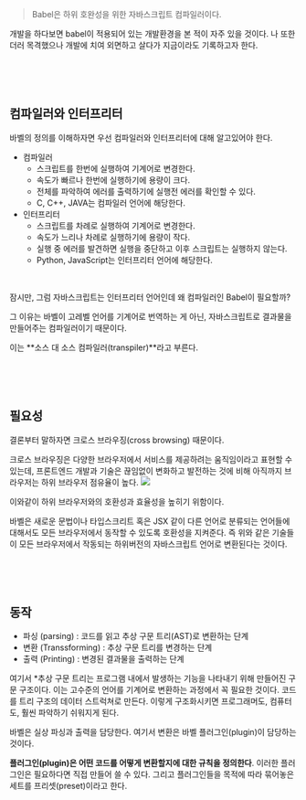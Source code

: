 > Babel은 하위 호완성을 위한 자바스크립트 컴파일러이다.

개발을 하다보면 babel이 적용되어 있는 개발환경을 본 적이 자주 있을 것이다. 나 또한 더러 목격했으나 개발에 치여 외면하고 살다가 지금이라도 기록하고자 한다.

<br/><br/><br/>

## 컴파일러와 인터프리터

바벨의 정의를 이해하자면 우선 컴파일러와 인터프리터에 대해 알고있어야 한다.

- 컴파일러
  - 스크립트를 한번에 실행하여 기계어로 변경한다.
  - 속도가 빠르나 한번에 실행하기에 용량이 크다.
  - 전체를 파악하여 에러를 출력하기에 실행전 에러를 확인할 수 있다.
  - C, C++, JAVA는 컴파일러 언어에 해당한다.
- 인터프리터
  - 스크립트를 차례로 실행하여 기계어로 변경한다.
  - 속도가 느리나 차례로 실행하기에 용량이 작다.
  - 실행 중 에러를 발견하면 실행을 중단하고 이후 스크립트는 실행하지 않는다.
  - Python, JavaScript는 인터프리터 언어에 해당한다.

<br/>

잠시만, 그럼 자바스크립트는 인터프리터 언어인데 왜 컴파일러인 Babel이 필요할까?

그 이유는 바벨이 고레벨 언어를 기계어로 번역하는 게 아닌, 자바스크립트로 결과물을 만들어주는 컴파일러이기 때문이다.

이는 **소스 대 소스 컴파일러(transpiler)**라고 부른다.

<br/><br/><br/>

## 필요성

결론부터 말하자면 크로스 브라우징(cross browsing) 때문이다.

크로스 브라우징은 다양한 브라우저에서 서비스를 제공하려는 움직임이라고 표현할 수 있는데, 프론트엔드 개발과 기술은 끊임없이 변화하고 발전하는 것에 비해 아직까지 브라우저는 하위 브라우저 점유율이 높다.
![](https://velog.velcdn.com/images/seohyunsim/post/2f4b0b51-6828-4ac0-8dd4-ef3794d0d52e/image.png)

이와같이 하위 브라우저와의 호환성과 효율성을 높히기 위함이다.

바벨은 새로운 문법이나 타입스크리트 혹은 JSX 같이 다른 언어로 분류되는 언어들에 대해서도 모든 브라우저에서 동작할 수 있도록 호환성을 지켜준다. 즉 위와 같은 기술들이 모든 브라우저에서 작동되는 하위버전의 자바스크립트 언어로 변환된다는 것이다.

<br/><br/><br/>

## 동작

- 파싱 (parsing) : 코드를 읽고 추상 구문 트리(AST)로 변환하는 단계
- 변환 (Transsforming) : 추상 구문 트리를 변경하는 단계
- 출력 (Printing) : 변경된 결과물을 출력하는 단계

여기서 \*추상 구문 트리는 프로그램 내에서 발생하는 기능을 나타내기 위해 만들어진 구문 구조이다. 이는 고수준의 언어를 기계어로 변환하는 과정에서 꼭 필요한 것이다. 코드를 트리 구조의 데이터 스트럭쳐로 만든다. 이렇게 구조화시키면 프로그래머도, 컴퓨터도, 훨씬 파악하기 쉬워지게 된다.

바벨은 실상 파싱과 출력을 담당한다. 여기서 변환은 바벨 플러그인(plugin)이 담당하는 것이다.

**플러그인(plugin)은 어떤 코드를 어떻게 변환할지에 대한 규칙을 정의한다**. 이러한 플러그인은 필요하다면 직접 만들어 쓸 수 있다. 그리고 플러그인들을 목적에 따라 묶어놓은 세트를 프리셋(preset)이라고 한다.
